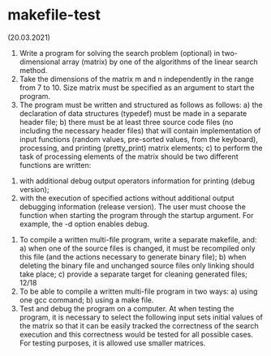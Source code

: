 # makefile-test

(20.03.2021)
1. Write a program for solving the search problem (optional) in
two-dimensional array (matrix) by one of the algorithms of the linear search method.
2. Take the dimensions of the matrix m and n independently in the range from 7 to 10. Size
matrix must be specified as an argument to start the program.
3. The program must be written and structured as follows
as follows:
a) the declaration of data structures (typedef) must be made in
a separate header file;
b) there must be at least three source code files (no
including the necessary header files) that will contain
implementation of input functions (random values, pre-sorted
values, from the keyboard), processing, and printing (pretty_print)
matrix elements;
c) to perform the task of processing elements of the matrix should be
two different functions are written:
1) with additional debug output operators
information for printing (debug version);
2) with the execution of specified actions without additional output
debugging information (release version).
The user must choose the function when starting the program through
the startup argument. For example, the -d option enables debug.
1. To compile a written multi-file program, write
a separate makefile, and:
a) when one of the source files is changed, it must be recompiled
only this file (and the actions necessary to generate
binary file);
b) when deleting the binary file and unchanged source files
only linking should take place;
c) provide a separate target for cleaning generated files;
12/18
1. To be able to compile a written multi-file program in two
ways:
a) using one gcc command;
b) using a make file.
1. Test and debug the program on a computer. At
when testing the program, it is necessary to select the following input sets
initial values of the matrix so that it can be easily tracked
the correctness of the search execution and this correctness would be tested
for all possible cases. For testing purposes, it is allowed
use smaller matrices.
